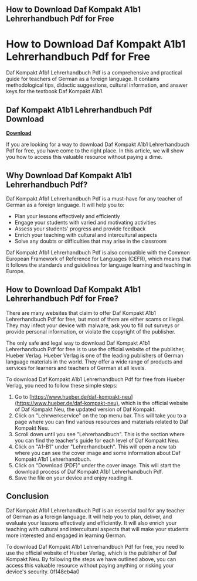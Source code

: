 ## How to Download Daf Kompakt A1b1 Lehrerhandbuch Pdf for Free

  
# How to Download Daf Kompakt A1b1 Lehrerhandbuch Pdf for Free
 
Daf Kompakt A1b1 Lehrerhandbuch Pdf is a comprehensive and practical guide for teachers of German as a foreign language. It contains methodological tips, didactic suggestions, cultural information, and answer keys for the textbook Daf Kompakt A1b1.
 
## Daf Kompakt A1b1 Lehrerhandbuch Pdf Download


[**Download**](https://climmulponorc.blogspot.com/?c=2tKDMz)

 
If you are looking for a way to download Daf Kompakt A1b1 Lehrerhandbuch Pdf for free, you have come to the right place. In this article, we will show you how to access this valuable resource without paying a dime.
 
## Why Download Daf Kompakt A1b1 Lehrerhandbuch Pdf?
 
Daf Kompakt A1b1 Lehrerhandbuch Pdf is a must-have for any teacher of German as a foreign language. It will help you to:
 
- Plan your lessons effectively and efficiently
- Engage your students with varied and motivating activities
- Assess your students' progress and provide feedback
- Enrich your teaching with cultural and intercultural aspects
- Solve any doubts or difficulties that may arise in the classroom

Daf Kompakt A1b1 Lehrerhandbuch Pdf is also compatible with the Common European Framework of Reference for Languages (CEFR), which means that it follows the standards and guidelines for language learning and teaching in Europe.
 
## How to Download Daf Kompakt A1b1 Lehrerhandbuch Pdf for Free?
 
There are many websites that claim to offer Daf Kompakt A1b1 Lehrerhandbuch Pdf for free, but most of them are either scams or illegal. They may infect your device with malware, ask you to fill out surveys or provide personal information, or violate the copyright of the publisher.
 
The only safe and legal way to download Daf Kompakt A1b1 Lehrerhandbuch Pdf for free is to use the official website of the publisher, Hueber Verlag. Hueber Verlag is one of the leading publishers of German language materials in the world. They offer a wide range of products and services for learners and teachers of German at all levels.
 
To download Daf Kompakt A1b1 Lehrerhandbuch Pdf for free from Hueber Verlag, you need to follow these simple steps:

1. Go to [https://www.hueber.de/daf-kompakt-neu](https://www.hueber.de/daf-kompakt-neu), which is the official website of Daf Kompakt Neu, the updated version of Daf Kompakt.
2. Click on "Lehrwerkservice" on the top menu bar. This will take you to a page where you can find various resources and materials related to Daf Kompakt Neu.
3. Scroll down until you see "Lehrerhandbuch". This is the section where you can find the teacher's guide for each level of Daf Kompakt Neu.
4. Click on "A1-B1" under "Lehrerhandbuch". This will open a new tab where you can see the cover image and some information about Daf Kompakt A1b1 Lehrerhandbuch.
5. Click on "Download (PDF)" under the cover image. This will start the download process of Daf Kompakt A1b1 Lehrerhandbuch Pdf.
6. Save the file on your device and enjoy reading it.

## Conclusion
 
Daf Kompakt A1b1 Lehrerhandbuch Pdf is an essential tool for any teacher of German as a foreign language. It will help you to plan, deliver, and evaluate your lessons effectively and efficiently. It will also enrich your teaching with cultural and intercultural aspects that will make your students more interested and engaged in learning German.
 
To download Daf Kompakt A1b1 Lehrerhandbuch Pdf for free, you need to use the official website of Hueber Verlag, which is the publisher of Daf Kompakt Neu. By following the steps we have outlined above, you can access this valuable resource without paying anything or risking your device's security.
 0f148eb4a0
